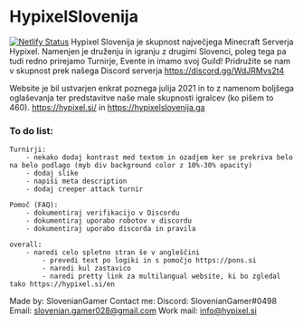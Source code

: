 # HypixelSlovenija
[![Netlify Status](https://api.netlify.com/api/v1/badges/a444bdd2-a654-43f3-82fb-7837b4d3974b/deploy-status)](https://app.netlify.com/sites/hypixelslo/deploys)
Hypixel Slovenija je skupnost največjega Minecraft Serverja Hypixel.
Namenjen je druženju in igranju z drugimi Slovenci, poleg tega pa tudi redno prirejamo Turnirje, Evente in imamo svoj Guild!
Pridružite se nam v skupnost prek našega Discord serverja https://discord.gg/WdJRMvs2t4

Website je bil ustvarjen enkrat poznega julija 2021 in to z namenom boljšega oglaševanja ter predstavitve naše male skupnosti igralcev (ko pišem to 460).
https://hypixel.si/
in
https://hypixelslovenija.ga

### To do list:

    Turnirji:
        - nekako dodaj kontrast med textom in ozadjem ker se prekriva belo na belo podlago (myb div background color z 10%-30% opacity)
        - dodaj slike
        - napiši meta description
        - dodaj creeper attack turnir

    Pomoč (FAQ):
        - dokumentiraj verifikacijo v Discordu
        - dokumentiraj uporabo robotov v discordu
        - dokumentiraj uporabo discorda in pravila

    overall:
        - naredi celo spletno stran še v angleščini
            - prevedi text po logiki in s pomočjo https://pons.si
            - naredi kul zastavico
            - naredi pretty link za multilangual website, ki bo zgledal tako https://hypixel.si/en



Made by: SlovenianGamer
Contact me:
  Discord: SlovenianGamer#0498
  Email: slovenian.gamer028@gmail.com
  Work mail: info@hypixel.si
